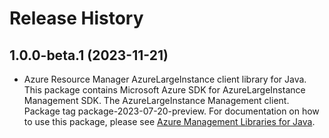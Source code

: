 # Release History

## 1.0.0-beta.1 (2023-11-21)

- Azure Resource Manager AzureLargeInstance client library for Java. This package contains Microsoft Azure SDK for AzureLargeInstance Management SDK. The AzureLargeInstance Management client. Package tag package-2023-07-20-preview. For documentation on how to use this package, please see [Azure Management Libraries for Java](https://aka.ms/azsdk/java/mgmt).
